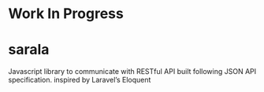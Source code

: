 # Work In Progress

# sarala
Javascript library to communicate with RESTful API built following JSON API specification. inspired by Laravel’s Eloquent

